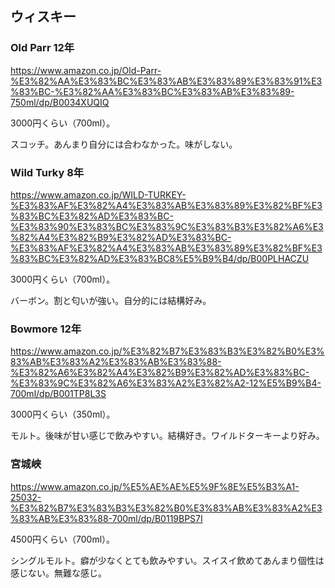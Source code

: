 ## ウィスキー

### Old Parr 12年

https://www.amazon.co.jp/Old-Parr-%E3%82%AA%E3%83%BC%E3%83%AB%E3%83%89%E3%83%91%E3%83%BC-%E3%82%AA%E3%83%BC%E3%83%AB%E3%83%89-750ml/dp/B0034XUQIQ

3000円くらい（700ml）。

スコッチ。あんまり自分には合わなかった。味がしない。

### Wild Turky 8年

https://www.amazon.co.jp/WILD-TURKEY-%E3%83%AF%E3%82%A4%E3%83%AB%E3%83%89%E3%82%BF%E3%83%BC%E3%82%AD%E3%83%BC-%E3%83%90%E3%83%BC%E3%83%9C%E3%83%B3%E3%82%A6%E3%82%A4%E3%82%B9%E3%82%AD%E3%83%BC-%E3%83%AF%E3%82%A4%E3%83%AB%E3%83%89%E3%82%BF%E3%83%BC%E3%82%AD%E3%83%BC8%E5%B9%B4/dp/B00PLHACZU

3000円くらい（700ml）。

バーボン。割と匂いが強い。自分的には結構好み。

### Bowmore 12年

https://www.amazon.co.jp/%E3%82%B7%E3%83%B3%E3%82%B0%E3%83%AB%E3%83%A2%E3%83%AB%E3%83%88-%E3%82%A6%E3%82%A4%E3%82%B9%E3%82%AD%E3%83%BC-%E3%83%9C%E3%82%A6%E3%83%A2%E3%82%A2-12%E5%B9%B4-700ml/dp/B001TP8L3S

3000円くらい（350ml）。

モルト。後味が甘い感じで飲みやすい。結構好き。ワイルドターキーより好み。

### 宮城峡

https://www.amazon.co.jp/%E5%AE%AE%E5%9F%8E%E5%B3%A1-25032-%E3%82%B7%E3%83%B3%E3%82%B0%E3%83%AB%E3%83%A2%E3%83%AB%E3%83%88-700ml/dp/B0119BPS7I

4500円くらい（700ml）。

シングルモルト。癖が少なくとても飲みやすい。スイスイ飲めてあんまり個性は感じない。無難な感じ。
